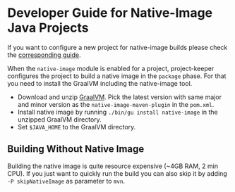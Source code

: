 # Developer Guide for Native-Image Java Projects

If you want to configure a new project for native-image builds please check the [corresponding guide](preparing_a_project_for_native_image_builds.md).

When the `native-image` module is enabled for a project, project-keeper configures the project to build a native image in the `package` phase. For that you need to install the GraalVM including the native-image tool.

* Download and unzip [GraalVM](https://github.com/graalvm/graalvm-ce-builds/releases/tag/vm-22.0.0.2). Pick the latest version with same major and minor version as the `native-image-maven-plugin` in the `pom.xml`.
* Install native image by running `./bin/gu install native-image` in the unzipped GraalVM directory.
* Set `$JAVA_HOME` to the GraalVM directory.

## Building Without Native Image

Building the native image is quite resource expensive (~4GB RAM, 2 min CPU). If you just want to quickly run the build you can also skip it by adding `-P skipNativeImage` as parameter to `mvn`.
